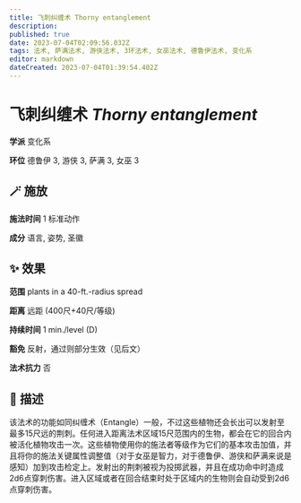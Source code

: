 ```yaml
---
title: 飞刺纠缠术 Thorny entanglement
description: 
published: true
date: 2023-07-04T02:09:56.032Z
tags: 法术, 萨满法术, 游侠法术, 3环法术, 女巫法术, 德鲁伊法术, 变化系
editor: markdown
dateCreated: 2023-07-04T01:39:54.402Z
---
```


# **飞刺纠缠术** *Thorny entanglement*

**学派** 变化系 

**环位** 德鲁伊 3, 游侠 3, 萨满 3, 女巫 3

## 🪄 施放

**施法时间** 1 标准动作

**成分** 语言, 姿势, 圣徽

## ✨ 效果  

**范围** plants in a 40-ft.-radius spread

**距离** 远距 (400尺+40尺/等级)  

**持续时间** 1 min./level (D) 

**豁免** 反射，通过则部分生效（见后文）

**法术抗力** 否

## 📖 描述

该法术的功能如同纠缠术（Entangle）一般，不过这些植物还会长出可以发射至最多15尺远的荆刺。任何进入距离法术区域15尺范围内的生物，都会在它的回合内被活化植物攻击一次。这些植物使用你的施法者等级作为它们的基本攻击加值，并且将你的施法关键属性调整值（对于女巫是智力，对于德鲁伊、游侠和萨满来说是感知）加到攻击检定上。发射出的荆刺被视为投掷武器，并且在成功命中时造成2d6点穿刺伤害。进入区域或者在回合结束时处于区域内的生物则会自动受到2d6点穿刺伤害。
    